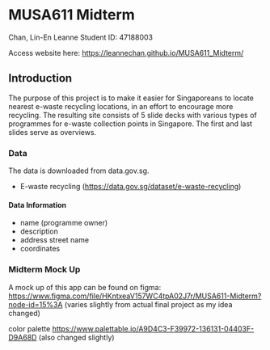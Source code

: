 # MUSA611 Midterm
Chan, Lin-En Leanne
Student ID: 47188003

Access website here: https://leannechan.github.io/MUSA611_Midterm/

## Introduction

The purpose of this project is to make it easier for Singaporeans to locate nearest e-waste recycling locations, in an effort to encourage more recycling. The resulting site consists of 5 slide decks with various types of programmes for e-waste collection points in Singapore. The first and last slides serve as overviews. 


### Data

The data is downloaded from data.gov.sg.
- E-waste recycling (https://data.gov.sg/dataset/e-waste-recycling) 

#### Data Information 
- name (programme owner)
- description 
- address street name 
- coordinates


### Midterm Mock Up

A mock up of this app can be found on figma: https://www.figma.com/file/HKntxeaV157WC4tpA02J7r/MUSA611-Midterm?node-id=15%3A
(varies slightly from actual final project as my idea changed)

color palette https://www.palettable.io/A9D4C3-F39972-136131-04403F-D9A68D 
(also changed slightly) 





